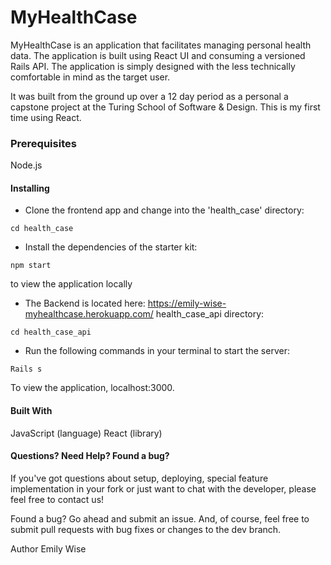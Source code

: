 
# MyHealthCase
MyHealthCase is an application that facilitates managing personal health data. The application is built using React UI and consuming a versioned Rails API. The application is simply designed with the less technically comfortable in mind as the target user.

It was built from the ground up over a 12 day period as a personal a capstone project at the Turing School of Software & Design. This is my first time using React.

### Prerequisites
Node.js

#### Installing
* Clone the frontend app and change into the 'health_case' directory:

 ```git clone https://github.com/wiseemily88/health_case.git
 cd health_case
```

* Install the dependencies of the starter kit:
```npm install
npm start
```
 to view the application locally

* The Backend is located here: https://emily-wise-myhealthcase.herokuapp.com/ health_case_api directory:
```git clone https://github.com/wiseemily88/health_case_api.git
cd health_case_api
```
* Run the following commands in your terminal to start the server:

```bundle install
Rails s
```

To view the application, localhost:3000.

#### Built With
JavaScript (language) React (library)

#### Questions? Need Help? Found a bug?
If you've got questions about setup, deploying, special feature implementation in your fork or just want to chat with the developer, please feel free to contact us!

Found a bug? Go ahead and submit an issue. And, of course, feel free to submit pull requests with bug fixes or changes to the dev branch.

Author
Emily Wise

